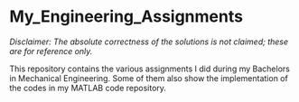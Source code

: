 # My_Engineering_Assignments
_Disclaimer: The absolute correctness of the solutions is not claimed; these are for reference only._


This repository contains the various assignments I did during my Bachelors in Mechanical Engineering. Some of them also show the implementation of the codes in my MATLAB code repository.
